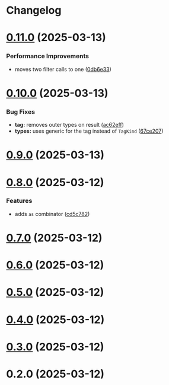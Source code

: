 # Changelog

# [0.11.0](https://github.com/waynevanson/js/compare/@waynevanson/compose-solid@0.10.0...@waynevanson/compose-solid@0.11.0) (2025-03-13)


### Performance Improvements

* moves two filter calls to one ([0db6e33](https://github.com/waynevanson/js/commit/0db6e337a03d0b99ffe0881e687907f0542a3528))

# [0.10.0](https://github.com/waynevanson/js/compare/@waynevanson/compose-solid@0.9.0...@waynevanson/compose-solid@0.10.0) (2025-03-13)


### Bug Fixes

* **tag:** removes outer types on result ([ac62eff](https://github.com/waynevanson/js/commit/ac62eff87bc6b853043f94548df1a9b27f99eba7))
* **types:** uses generic for the tag instead of `TagKind` ([67ce207](https://github.com/waynevanson/js/commit/67ce207a6588089b1dbeba054e6ebc82420b08fd))

# [0.9.0](https://github.com/waynevanson/js/compare/@waynevanson/compose-solid@0.8.0...@waynevanson/compose-solid@0.9.0) (2025-03-13)

# [0.8.0](https://github.com/waynevanson/js/compare/@waynevanson/compose-solid@0.7.0...@waynevanson/compose-solid@0.8.0) (2025-03-12)


### Features

* adds `as` combinator ([cd5c782](https://github.com/waynevanson/js/commit/cd5c782c2b483a71108bfdf6e03ed0978fe8e80d))

# [0.7.0](https://github.com/waynevanson/js/compare/@waynevanson/compose-solid@0.6.0...@waynevanson/compose-solid@0.7.0) (2025-03-12)

# [0.6.0](https://github.com/waynevanson/js/compare/@waynevanson/compose-solid@0.5.0...@waynevanson/compose-solid@0.6.0) (2025-03-12)

# [0.5.0](https://github.com/waynevanson/js/compare/@waynevanson/compose-solid@0.4.0...@waynevanson/compose-solid@0.5.0) (2025-03-12)

# [0.4.0](https://github.com/waynevanson/js/compare/@waynevanson/compose-solid@0.3.0...@waynevanson/compose-solid@0.4.0) (2025-03-12)

# [0.3.0](https://github.com/waynevanson/js/compare/@waynevanson/compose-solid@0.2.0...@waynevanson/compose-solid@0.3.0) (2025-03-12)

# 0.2.0 (2025-03-12)
